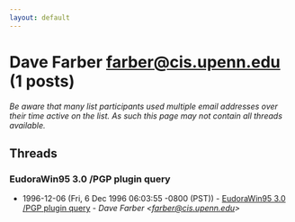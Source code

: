 ```yaml
---
layout: default
---
```


# Dave Farber <farber@cis.upenn.edu> (1 posts)

_Be aware that many list participants used multiple email addresses over their time active on the list. As such this page may not contain all threads available._

## Threads

### EudoraWin95 3.0 /PGP plugin query
+ 1996-12-06 (Fri, 6 Dec 1996 06:03:55 -0800 (PST)) - [EudoraWin95 3.0 /PGP plugin query](/archive/1996/12/04d181a8ebae1b6297f89267d0e17fd4a6363806ec79945192e3c2af1ee57acd) - _Dave Farber \<farber@cis.upenn.edu\>_

